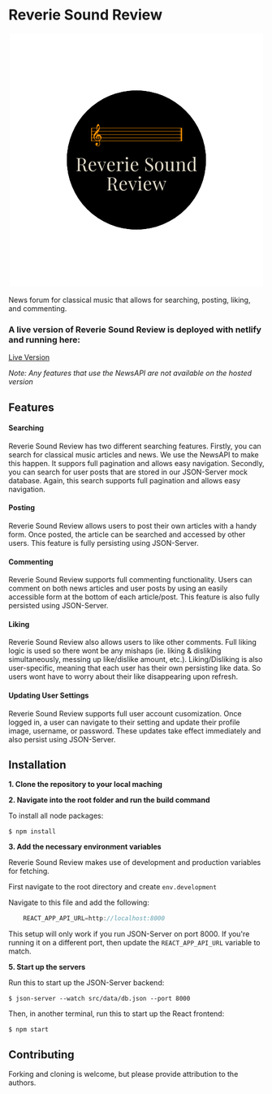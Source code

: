# Reverie Sound Review

<p align="center">
  <img src="./src/images/Reverie_Sound_Review_Logo-removebg-preview.png">  
</p>

News forum for classical music that allows for searching, posting, liking, and commenting.

### A live version of Reverie Sound Review is deployed with netlify and running here:

[Live Version](https://reverie-sound-review.netlify.app/)

*Note: Any features that use the NewsAPI are not available on the hosted version*


## Features

#### Searching

Reverie Sound Review has two different searching features. Firstly, you can search for classical music articles and news. We use the NewsAPI to make this happen. It suppors full pagination and allows easy navigation. Secondly, you can search for user posts that are stored in our JSON-Server mock database. Again, this search supports full pagination and allows easy navigation.

#### Posting

Reverie Sound Review allows users to post their own articles with a handy form. Once posted, the article can be searched and accessed by other users. This feature is fully persisting using JSON-Server.

#### Commenting

Reverie Sound Review supports full commenting functionality. Users can comment on both news articles and user posts by using an easily accessible form at the bottom of each article/post. This feature is also fully persisted using JSON-Server.

#### Liking

Reverie Sound Review also allows users to like other comments. Full liking logic is used so there wont be any mishaps (ie. liking & disliking simultaneously, messing up like/dislike amount, etc.). Liking/Disliking is also user-specific, meaning that each user has their own persisting like data. So users wont have to worry about their like disappearing upon refresh.

#### Updating User Settings

Reverie Sound Review supports full user account cusomization. Once logged in, a user can navigate to their setting and update their profile image, username, or password. These updates take effect immediately and also persist using JSON-Server.

## Installation

**1. Clone the repository to your local maching**

**2. Navigate into the root folder and run the build command**
  
  To install all node packages:
  ```
  $ npm install
  ```

**3. Add the necessary environment variables**

  Reverie Sound Review makes use of development and production variables for fetching.
  
  First navigate to the root directory and create `env.development`
  
  Navigate to this file and add the following:
  
  ```javascript
      REACT_APP_API_URL=http://localhost:8000
  ```
  
  This setup will only work if you run JSON-Server on port 8000. If you're running it on a different port, then update the `REACT_APP_API_URL` variable to match.

  **5. Start up the servers**
  
  Run this to start up the JSON-Server backend:
  ```
  $ json-server --watch src/data/db.json --port 8000
  ```
  
  Then, in another terminal, run this to start up the React frontend:
  ```
  $ npm start
  ```

## Contributing

Forking and cloning is welcome, but please provide attribution to the authors.
